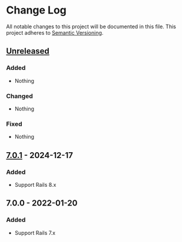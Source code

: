 # Change Log
All notable changes to this project will be documented in this file.
This project adheres to [Semantic Versioning](http://semver.org/).


## [Unreleased]

### Added

- Nothing

### Changed

- Nothing

### Fixed

- Nothing


## [7.0.1] - 2024-12-17

### Added

- Support Rails 8.x


## 7.0.0 - 2022-01-20

### Added

- Support Rails 7.x


[Unreleased]: https://github.com/PikachuEXE/where_lower/compare/v7.0.1...HEAD
[7.0.1]: https://github.com/PikachuEXE/where_lower/compare/v7.0.0...v7.0.1
